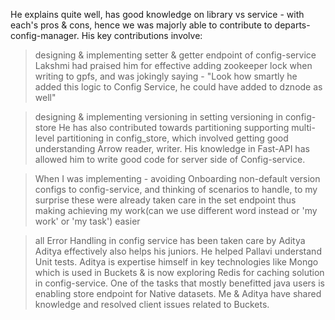 He explains quite well, has good knowledge on library vs service - with each's pros & cons, hence we was majorly able to contribute to departs-config-manager. His key contributions involve:
> designing & implementing setter & getter endpoint of config-service
Lakshmi had praised him for effective adding zookeeper lock when writing to gpfs, and was jokingly saying - "Look how smartly he added this logic to Config Service, he could have added to dznode as well" 

> designing & implementing versioning in setting versioning in config-store
> He has also contributed towards partitioning supporting multi-level partitioning in config_store, which involved getting good understanding Arrow reader, writer.
> His knowledge in Fast-API has allowed him to write good code for server side of Config-service.

> When I was implementing - avoiding Onboarding non-default version configs to config-service, and thinking of scenarios to handle, to my surprise these were already taken care in the set endpoint thus making achieving my work(can we use different word instead or 'my work' or 'my task') easier

> all Error Handling in config service has been taken care by Aditya
> Aditya effectively also helps his juniors. He helped Pallavi understand Unit tests.
> Aditya is expertise himself in key technologies like Mongo which is used in Buckets & is now exploring Redis for caching solution in config-service.
> One of the tasks that mostly benefitted java users is enabling store endpoint for Native datasets.
> Me & Aditya have shared knowledge and resolved client issues related to Buckets.
